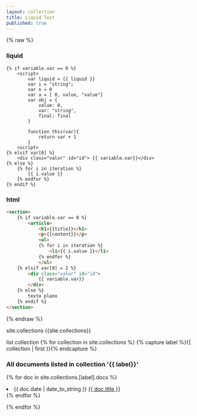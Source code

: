 ```yaml
---
layout: collection
title: Liquid Test
published: true
---
```

{% raw %}

### liquid 

```liquid
{% if variable.var == 0 %}
    <script> 
        var liquid = {{ liquid }}
        var i = "string";
        var n = 0
        var a = [ 0, value, "value"]
        var obj = {
            value: 0,
            var: "string",
            final: final 
        }

        function this(var){
            return var + 1 
        }
    <script>
{% elsif var[0] %}
    <div class="valor" id="id"> {{ variable.var}}</div>
{% else %}
    {% for i in iteration %}
        {{ i.value }}
    {% endfor %}
{% endif %}
```

### html
```html
<section>
    {% if variable.var == 0 %}
        <article>
            <h1>{{title}}</h1>
            <p>{{content}}</p>
            <ul>
            {% for i in iteration %}
                <li>{{ i.value }}</li>
            {% endfor %}
            </ul>
    {% elsif var[0] = 2 %}
        <div class="valor" id="id"> 
            {{ variable.var}}
        </div>
    {% else %}
        texto plano
    {% endif %}
</section>
```



{% endraw %}


site.collections
{{site.collections}}

list collection
{% for collection in site.collections %}
  {% capture label %}{{ collection | first }}{% endcapture %}
  <h3>All documents listed in collection '{{ label}}'</h3>

  {% for doc in site.collections.[label].docs %}
    <li>
      <span>{{ doc.date | date_to_string }}</span>
      <a href="{{ site.url }}{{ doc.url }}">{{ doc.title }}</a>
    </li>
  {% endfor %}

{% endfor %}